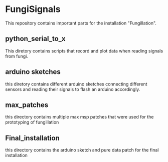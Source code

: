 # FungiSignals

This repository contains important parts for the installation "Fungillation". 

## python_serial_to_x

This diretory contains scripts that record and plot data when reading signals from fungi.

## arduino sketches

this diretory contains different arduino sketches connecting different sensors and reading their signals to flash an arduino accordingly. 

## max_patches 

this directory contains multiple max msp patches that were used for the prototyping of fungillation

## Final_installation

this directory contains the arduino sketch and pure data patch for the final installation
